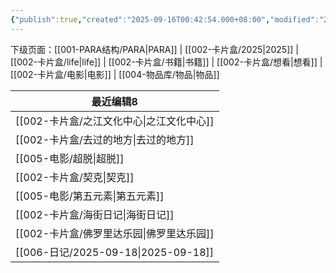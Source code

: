 ```yaml
---
{"publish":true,"created":"2025-09-16T00:42:54.000+08:00","modified":"2025-09-16T11:37:38.854+08:00","cssclasses":""}
---
```


下级页面：[[001-PARA结构/PARA\|PARA]] | [[002-卡片盒/2025\|2025]] | [[002-卡片盒/life\|life]] | [[002-卡片盒/书籍\|书籍]] | [[002-卡片盒/想看\|想看]] | [[002-卡片盒/电影\|电影]] | [[004-物品库/物品\|物品]]

|最近编辑8|
|---|
|[[002-卡片盒/之江文化中心\|之江文化中心]]|
|[[002-卡片盒/去过的地方\|去过的地方]]|
|[[005-电影/超脱\|超脱]]|
|[[002-卡片盒/契克\|契克]]|
|[[005-电影/第五元素\|第五元素]]|
|[[002-卡片盒/海街日记\|海街日记]]|
|[[002-卡片盒/佛罗里达乐园\|佛罗里达乐园]]|
|[[006-日记/2025-09-18\|2025-09-18]]|






